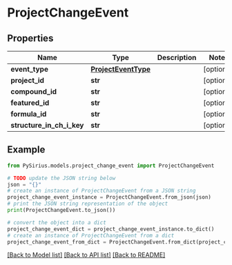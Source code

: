 # ProjectChangeEvent


## Properties

Name | Type | Description | Notes
------------ | ------------- | ------------- | -------------
**event_type** | [**ProjectEventType**](ProjectEventType.md) |  | [optional] 
**project_id** | **str** |  | [optional] 
**compound_id** | **str** |  | [optional] 
**featured_id** | **str** |  | [optional] 
**formula_id** | **str** |  | [optional] 
**structure_in_ch_i_key** | **str** |  | [optional] 

## Example

```python
from PySirius.models.project_change_event import ProjectChangeEvent

# TODO update the JSON string below
json = "{}"
# create an instance of ProjectChangeEvent from a JSON string
project_change_event_instance = ProjectChangeEvent.from_json(json)
# print the JSON string representation of the object
print(ProjectChangeEvent.to_json())

# convert the object into a dict
project_change_event_dict = project_change_event_instance.to_dict()
# create an instance of ProjectChangeEvent from a dict
project_change_event_from_dict = ProjectChangeEvent.from_dict(project_change_event_dict)
```
[[Back to Model list]](../README.md#documentation-for-models) [[Back to API list]](../README.md#documentation-for-api-endpoints) [[Back to README]](../README.md)


